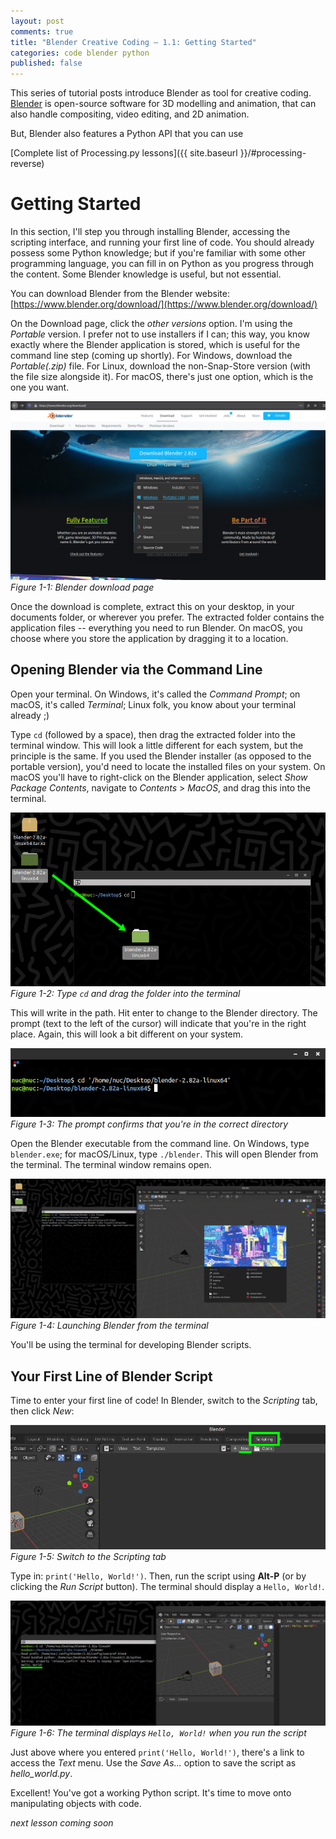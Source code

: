 ```yaml
---
layout: post
comments: true
title: "Blender Creative Coding – 1.1: Getting Started"
categories: code blender python
published: false
---
```


<!--
<p markdown="1" style="text-align:right">
<a href="{{ page.next.url }}">{{ page.next.title | split:'–'| last }}</a> &raquo;<br />
</p>
-->

This series of tutorial posts introduce Blender as tool for creative coding. [Blender](https://www.blender.org/) is open-source software for 3D modelling and animation, that can also handle compositing, video editing, and 2D animation.

But, Blender also features a Python API that you can use

[Complete list of Processing.py lessons]({{ site.baseurl }}/#processing-reverse)

# Getting Started

In this section, I'll step you through installing Blender, accessing the scripting interface, and running your first line of code. You should already possess some Python knowledge; but if you're familiar with some other programming language, you can fill in on Python as you progress through the content. Some Blender knowledge is useful, but not essential.

You can download Blender from the Blender website: [https://www.blender.org/download/](https://www.blender.org/download/)

On the Download page, click the *other versions* option. I'm using the *Portable* version. I prefer not to use installers if I can; this way, you know exactly where the Blender application is stored, which is useful for the command line step (coming up shortly). For Windows, download the *Portable(.zip)* file. For Linux, download the non-Snap-Store version (with the file size alongside it). For macOS, there's just one option, which is the one you want.

![](img/bcc01/getting-started-download-blender.png)  
*Figure 1-1: Blender download page*

Once the download is complete, extract this on your desktop, in your documents folder, or wherever you prefer. The extracted folder contains the application files -- everything you need to run Blender. On macOS, you choose where you store the application by dragging it to a location.

## Opening Blender via the Command Line

Open your terminal. On Windows, it's called the *Command Prompt*; on macOS, it's called *Terminal*; Linux folk, you know about your terminal already ;)

Type `cd` (followed by a space), then drag the extracted folder into the terminal window. This will look a little different for each system, but the principle is the same. If you used the Blender installer (as opposed to the portable version), you'd need to locate the installed files on your system. On macOS you'll have to right-click on the Blender application, select *Show Package Contents*, navigate to *Contents* > *MacOS*, and drag this into the terminal.

![](img/bcc01/getting-started-terminal-drag.png)  
*Figure 1-2: Type `cd` and drag the folder into the terminal*

This will write in the path. Hit enter to change to the Blender directory. The prompt (text to the left of the cursor) will indicate that you're in the right place. Again, this will look a bit different on your system.

![](img/bcc01/getting-started-terminal-cd.png)  
*Figure 1-3: The prompt confirms that you're in the correct directory*

Open the Blender executable from the command line. On Windows, type `blender.exe`; for macOS/Linux, type `./blender`. This will open Blender from the terminal. The terminal window remains open.

![](img/bcc01/getting-started-terminal-blender.png)  
*Figure 1-4: Launching Blender from the terminal*

You'll be using the terminal for developing Blender scripts.

## Your First Line of Blender Script

Time to enter your first line of code! In Blender, switch to the *Scripting* tab, then click *New*:

![](img/bcc01/getting-started-new-script.png)  
*Figure 1-5: Switch to the Scripting tab*

Type in: `print('Hello, World!')`. Then, run the script using **Alt-P** (or by clicking the *Run Script* button). The terminal should display a `Hello, World!`.

![](img/bcc01/getting-started-run-script.png)  
*Figure 1-6: The terminal displays `Hello, World!` when you run the script*

Just above where you entered `print('Hello, World!')`, there's a link to access the *Text* menu. Use the *Save As...* option to save the script as *hello_world.py*.

Excellent! You've got a working Python script. It's time to move onto manipulating objects with code.

*next lesson coming soon*

<!--
Sound exciting? You can [get started now](01-blender_creative_coding--1.2-_...)!
-->
